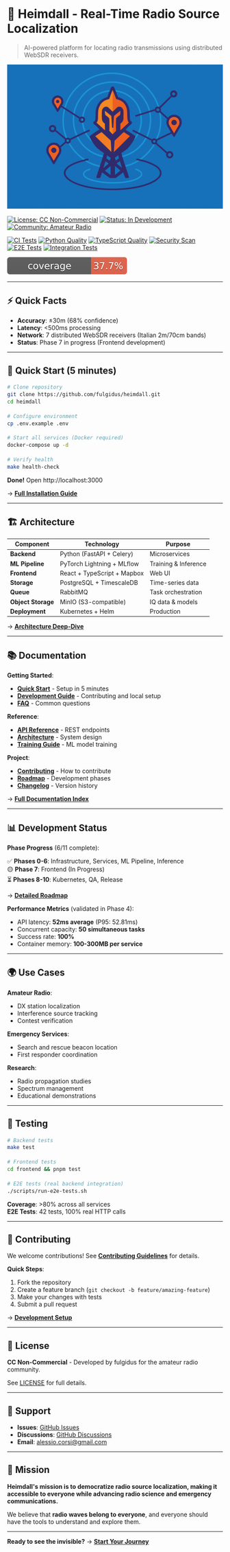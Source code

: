 # 🎯 Heimdall - Real-Time Radio Source Localization

> AI-powered platform for locating radio transmissions using distributed WebSDR receivers.

![heimdall.png](heimdall.png)

[![License: CC Non-Commercial](https://img.shields.io/badge/License-CC%20Non--Commercial-orange.svg)](LICENSE)
[![Status: In Development](https://img.shields.io/badge/Status-In%20Development-yellow.svg)](AGENTS.md)
[![Community: Amateur Radio](https://img.shields.io/badge/Community-Amateur%20Radio-blue.svg)](https://www.iaru.org/)

[![CI Tests](https://github.com/fulgidus/heimdall/workflows/CI%20Tests/badge.svg)](https://github.com/fulgidus/heimdall/actions/workflows/ci-test.yml)
[![Python Quality](https://github.com/fulgidus/heimdall/workflows/Python%20Code%20Quality/badge.svg)](https://github.com/fulgidus/heimdall/actions/workflows/python-quality.yml)
[![TypeScript Quality](https://github.com/fulgidus/heimdall/workflows/TypeScript%20Code%20Quality/badge.svg)](https://github.com/fulgidus/heimdall/actions/workflows/typescript-quality.yml)
[![Security Scan](https://github.com/fulgidus/heimdall/workflows/Security%20Scanning/badge.svg)](https://github.com/fulgidus/heimdall/actions/workflows/security-scan.yml)
[![E2E Tests](https://github.com/fulgidus/heimdall/workflows/E2E%20Tests/badge.svg)](https://github.com/fulgidus/heimdall/actions/workflows/e2e-tests.yml)
[![Integration Tests](https://github.com/fulgidus/heimdall/workflows/Integration%20Tests/badge.svg)](https://github.com/fulgidus/heimdall/actions/workflows/integration-tests.yml)

[![Coverage](https://raw.githubusercontent.com/fulgidus/heimdall/develop/docs/coverage/develop/badge.svg)](https://fulgidus.github.io/heimdall/coverage/)

---

## ⚡ Quick Facts

- **Accuracy**: ±30m (68% confidence)
- **Latency**: <500ms processing
- **Network**: 7 distributed WebSDR receivers (Italian 2m/70cm bands)
- **Status**: Phase 7 in progress (Frontend development)

---

## 🚀 Quick Start (5 minutes)

```bash
# Clone repository
git clone https://github.com/fulgidus/heimdall.git
cd heimdall

# Configure environment
cp .env.example .env

# Start all services (Docker required)
docker-compose up -d

# Verify health
make health-check
```

**Done!** Open http://localhost:3000

→ **[Full Installation Guide](https://fulgidus.github.io/heimdall/QUICK_START.html)**

---

## 🏗️ Architecture

| Component          | Technology                  | Purpose              |
| ------------------ | --------------------------- | -------------------- |
| **Backend**        | Python (FastAPI + Celery)   | Microservices        |
| **ML Pipeline**    | PyTorch Lightning + MLflow  | Training & Inference |
| **Frontend**       | React + TypeScript + Mapbox | Web UI               |
| **Storage**        | PostgreSQL + TimescaleDB    | Time-series data     |
| **Queue**          | RabbitMQ                    | Task orchestration   |
| **Object Storage** | MinIO (S3-compatible)       | IQ data & models     |
| **Deployment**     | Kubernetes + Helm           | Production           |

→ **[Architecture Deep-Dive](https://fulgidus.github.io/heimdall/ARCHITECTURE.html)**

---

## 📚 Documentation

**Getting Started**:
- **[Quick Start](https://fulgidus.github.io/heimdall/QUICK_START.html)** - Setup in 5 minutes
- **[Development Guide](https://fulgidus.github.io/heimdall/DEVELOPMENT.html)** - Contributing and local setup
- **[FAQ](https://fulgidus.github.io/heimdall/FAQ.html)** - Common questions

**Reference**:
- **[API Reference](https://fulgidus.github.io/heimdall/API.html)** - REST endpoints
- **[Architecture](https://fulgidus.github.io/heimdall/ARCHITECTURE.html)** - System design
- **[Training Guide](https://fulgidus.github.io/heimdall/TRAINING.html)** - ML model training

**Project**:
- **[Contributing](CONTRIBUTING.md)** - How to contribute
- **[Roadmap](AGENTS.md)** - Development phases
- **[Changelog](CHANGELOG.md)** - Version history

→ **[Full Documentation Index](https://fulgidus.github.io/heimdall/)**

---

## 📊 Development Status

**Phase Progress** (6/11 complete):

✅ **Phases 0-6**: Infrastructure, Services, ML Pipeline, Inference  
🟡 **Phase 7**: Frontend (In Progress)  
⏳ **Phases 8-10**: Kubernetes, QA, Release

→ **[Detailed Roadmap](AGENTS.md)**

**Performance Metrics** (validated in Phase 4):
- API latency: **52ms average** (P95: 52.81ms)
- Concurrent capacity: **50 simultaneous tasks**
- Success rate: **100%**
- Container memory: **100-300MB per service**

---

## 🌍 Use Cases

**Amateur Radio**:
- DX station localization
- Interference source tracking
- Contest verification

**Emergency Services**:
- Search and rescue beacon location
- First responder coordination

**Research**:
- Radio propagation studies
- Spectrum management
- Educational demonstrations

---

## 🧪 Testing

```bash
# Backend tests
make test

# Frontend tests
cd frontend && pnpm test

# E2E tests (real backend integration)
./scripts/run-e2e-tests.sh
```

**Coverage**: >80% across all services  
**E2E Tests**: 42 tests, 100% real HTTP calls

---

## 🤝 Contributing

We welcome contributions! See **[Contributing Guidelines](CONTRIBUTING.md)** for details.

**Quick Steps**:
1. Fork the repository
2. Create a feature branch (`git checkout -b feature/amazing-feature`)
3. Make your changes with tests
4. Submit a pull request

→ **[Development Setup](https://fulgidus.github.io/heimdall/DEVELOPMENT.html)**

---

## 📜 License

**CC Non-Commercial** - Developed by fulgidus for the amateur radio community.

See [LICENSE](LICENSE) for full details.

---

## 💬 Support

- **Issues**: [GitHub Issues](https://github.com/fulgidus/heimdall/issues)
- **Discussions**: [GitHub Discussions](https://github.com/fulgidus/heimdall/discussions)
- **Email**: alessio.corsi@gmail.com

---

## 🌟 Mission

**Heimdall's mission is to democratize radio source localization, making it accessible to everyone while advancing radio science and emergency communications.**

We believe that **radio waves belong to everyone**, and everyone should have the tools to understand and explore them.

---

**Ready to see the invisible?** → **[Start Your Journey](https://fulgidus.github.io/heimdall)**
